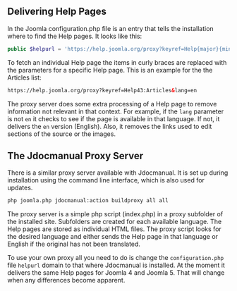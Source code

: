 <!-- Filename: Proxy_Server / Display title: Proxy Server -->

## Delivering Help Pages

In the Joomla configuration.php file is an entry that tells the installation where to find the Help pages.
It looks like this:

```php
public $helpurl = 'https://help.joomla.org/proxy?keyref=Help{major}{minor}:{keyref}&lang={langcode}';
```
To fetch an individual Help page the items in curly braces are replaced with the parameters for a specific
Help page. This is an example for the the Articles list:

```html
https://help.joomla.org/proxy?keyref=Help43:Articles&lang=en
```

The proxy server does some extra processing of a Help page to remove information not relevant in
that context. For example, if the `lang` parameter is not `en` it checks to see if the page is available
in that language. If not, it delivers the `en` version (English). Also, it removes the links used to edit
sections of the source or the images.

## The Jdocmanual Proxy Server

There is a similar proxy server available with Jdocmanual. It is set up during installation using the
command line interface, which is also used for updates.

```bash
php joomla.php jdocmanual:action buildproxy all all
```
The proxy server is a simple php script (index.php) in a proxy subfolder of the installed site.
Subfolders are created for each available language. The Help pages are stored as individual
HTML files. The proxy script looks for the desired language and either sends the Help page in
that language or English if the original has not been translated.

To use your own proxy all you need to do is change the `configuration.php` file `helpurl`
domain to that where Jdocmanual is installed. At the moment it delivers the same Help
pages for Joomla 4 and Joomla 5. That will change when any differences become
apparent.
